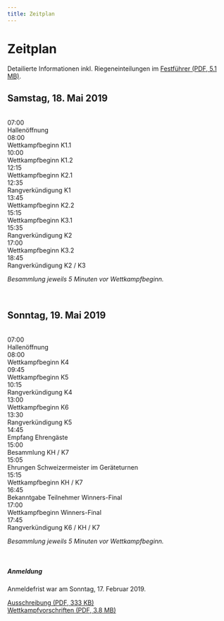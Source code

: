 ```yaml
---
title: Zeitplan
---
```


# Zeitplan

Detailierte Informationen inkl. Riegeneinteilungen im <a href="/docs/AMGETU-Festfuehrer-2019.pdf" target="_blank">Festführer (PDF, 5.1 MB)</a>.

## Samstag, 18. Mai 2019

<br/>

<div class="row timetable-entry"><div class="col-2 col-sm-1"> 07:00 </div><div class="col-8"> Hallenöffnung</div></div>
<div class="row timetable-entry"><div class="col-2 col-sm-1"> 08:00 </div><div class="col-8"> Wettkampfbeginn K1.1</div></div>
<div class="row timetable-entry"><div class="col-2 col-sm-1"> 10:00 </div><div class="col-8"> Wettkampfbeginn K1.2</div></div>
<div class="row timetable-entry"><div class="col-2 col-sm-1"> 12:15 </div><div class="col-8"> Wettkampfbeginn K2.1</div></div>
<div class="row timetable-entry"><div class="col-2 col-sm-1"> 12:35 </div><div class="col-8"> Rangverkündigung K1</div></div>
<div class="row timetable-entry"><div class="col-2 col-sm-1"> 13:45 </div><div class="col-8"> Wettkampfbeginn K2.2</div></div>
<div class="row timetable-entry"><div class="col-2 col-sm-1"> 15:15 </div><div class="col-8"> Wettkampfbeginn K3.1</div></div>
<div class="row timetable-entry"><div class="col-2 col-sm-1"> 15:35 </div><div class="col-8"> Rangverkündigung K2</div></div>
<div class="row timetable-entry"><div class="col-2 col-sm-1"> 17:00 </div><div class="col-8"> Wettkampfbeginn K3.2</div></div>
<div class="row timetable-entry"><div class="col-2 col-sm-1"> 18:45 </div><div class="col-8"> Rangverkündigung K2&nbsp;/&nbsp;K3</div></div>

_Besammlung jeweils 5 Minuten vor Wettkampfbeginn._

<br/>

## Sonntag, 19. Mai 2019

<br/>

<div class="row timetable-entry"><div class="col-2 col-sm-1"> 07:00 </div><div class="col-8"> Hallenöffnung</div></div>
<div class="row timetable-entry"><div class="col-2 col-sm-1"> 08:00 </div><div class="col-8"> Wettkampfbeginn K4</div></div>
<div class="row timetable-entry"><div class="col-2 col-sm-1"> 09:45 </div><div class="col-8"> Wettkampfbeginn K5</div></div>
<div class="row timetable-entry"><div class="col-2 col-sm-1"> 10:15 </div><div class="col-8"> Rangverkündigung K4</div></div>
<div class="row timetable-entry"><div class="col-2 col-sm-1"> 13:00 </div><div class="col-8"> Wettkampfbeginn K6</div></div>
<div class="row timetable-entry"><div class="col-2 col-sm-1"> 13:30 </div><div class="col-8"> Rangverkündigung K5</div></div>
<div class="row timetable-entry"><div class="col-2 col-sm-1"> 14:45 </div><div class="col-8"> Empfang Ehrengäste</div></div>
<div class="row timetable-entry"><div class="col-2 col-sm-1"> 15:00 </div><div class="col-8"> Besammlung KH&nbsp;/&nbsp;K7</div></div>
<div class="row timetable-entry"><div class="col-2 col-sm-1"> 15:05 </div><div class="col-8"> Ehrungen Schweizermeister im Geräteturnen</div></div>
<div class="row timetable-entry"><div class="col-2 col-sm-1"> 15:15 </div><div class="col-8"> Wettkampfbeginn KH&nbsp;/&nbsp;K7</div></div>
<div class="row timetable-entry"><div class="col-2 col-sm-1"> 16:45 </div><div class="col-8"> Bekanntgabe Teilnehmer Winners-Final</div></div>
<div class="row timetable-entry"><div class="col-2 col-sm-1"> 17:00 </div><div class="col-8"> Wettkampfbeginn Winners-Final</div></div>
<div class="row timetable-entry"><div class="col-2 col-sm-1"> 17:45 </div><div class="col-8"> Rangverkündigung K6&nbsp;/&nbsp;KH&nbsp;/&nbsp;K7</div></div>

_Besammlung jeweils 5 Minuten vor Wettkampfbeginn._

<br/>

##### Anmeldung

Anmeldefrist war am Sonntag, 17. Februar 2019.

<a href="/docs/AMEGTTu19_Ausschreibung.pdf" target="_blank">Ausschreibung (PDF, 333 KB)</a>\
<a href="/docs/wettkampfvorschritengeraeteturnen-turner-2019.pdf" target="_blank">Wettkampfvorschriften (PDF, 3.8 MB)</a>
